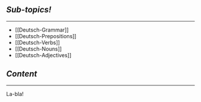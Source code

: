 ## *Sub-topics!*
---
* [[Deutsch-Grammar]]
* [[Deutsch-Prepositions]]
* [[Deutsch-Verbs]]
* [[Deutsch-Nouns]]
* [[Deutsch-Adjectives]]
## *Content*
---
La-bla!